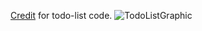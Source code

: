 [Credit](https://github.com/shubham1710/React-Todo) for todo-list code.
![TodoListGraphic](https://user-images.githubusercontent.com/34951139/196059478-cdb9110f-6826-4561-9848-7f09d013a833.png)
